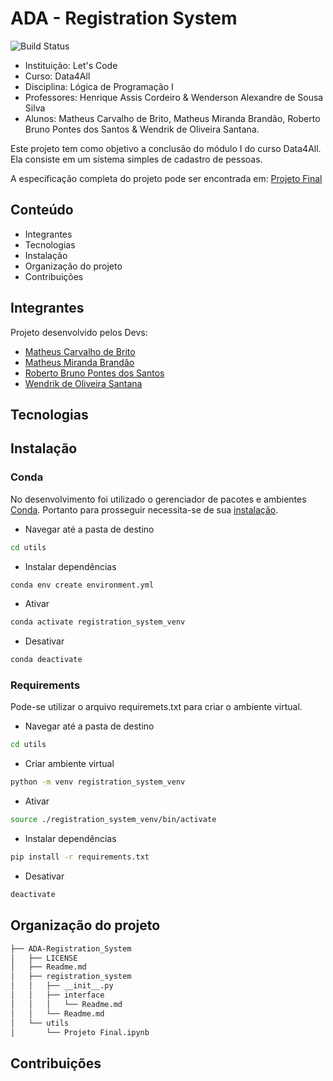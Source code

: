 # ADA - Registration System
![Build Status](https://travis-ci.org/joemccann/dillinger.svg?branch=master)

- Instituição: Let's Code
- Curso: Data4All
- Disciplina: Lógica de Programação I
- Professores: Henrique Assis Cordeiro & Wenderson Alexandre de Sousa Silva
- Alunos: Matheus Carvalho de Brito, Matheus Miranda Brandão, Roberto Bruno Pontes dos Santos & Wendrik de Oliveira Santana.

Este projeto tem como objetivo a conclusão do módulo I do curso Data4All. Ela consiste em um sistema simples de cadastro de pessoas.

A especificação completa do projeto pode ser encontrada em: [Projeto Final](https://github.com/MatBrands/ADA-Registration_System/blob/master/utils/Projeto%20Final.ipynb)

## Conteúdo

- Integrantes
- Tecnologias
- Instalação
- Organização do projeto
- Contribuições

## Integrantes
Projeto desenvolvido pelos Devs:

- [Matheus Carvalho de Brito](https://github.com/mateuscbrito)
- [Matheus Miranda Brandão](https://github.com/MatBrands)
- [Roberto Bruno Pontes dos Santos](https://github.com/robertopnts)
- [Wendrik de Oliveira Santana](https://github.com/Wendr1k)

## Tecnologias


## Instalação

### Conda
No desenvolvimento foi utilizado o gerenciador de pacotes e ambientes [Conda](https://conda.io/). Portanto para prosseguir necessita-se de sua [instalação](https://conda.io/projects/conda/en/latest/user-guide/install/index.html).

- Navegar até a pasta de destino
```sh
cd utils
```

- Instalar dependências
```sh
conda env create environment.yml
```

- Ativar
```sh
conda activate registration_system_venv
```

- Desativar
```sh
conda deactivate
```

### Requirements
Pode-se utilizar o arquivo requiremets.txt para criar o ambiente virtual.

- Navegar até a pasta de destino
```sh
cd utils
```

- Criar ambiente virtual
```sh
python -m venv registration_system_venv
```

- Ativar
```sh
source ./registration_system_venv/bin/activate
```

- Instalar dependências
```sh
pip install -r requirements.txt
```

- Desativar
```sh
deactivate
```


## Organização do projeto
```sh
├── ADA-Registration_System
│   ├── LICENSE
│   ├── Readme.md
│   ├── registration_system
│   │   ├── __init__.py
│   │   ├── interface
│   │   │   └── Readme.md
│   │   └── Readme.md
│   └── utils
│       └── Projeto Final.ipynb
```


## Contribuições